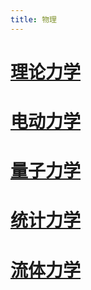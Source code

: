 ```yaml
---
title: 物理
---
```


# [理论力学](./mechanics/README.md)

# [电动力学](./electromagnetism/README.md)

# [量子力学](./quantum/README.md)

# [统计力学](./heat/README.md)

# [流体力学](./fluid/README.md)
